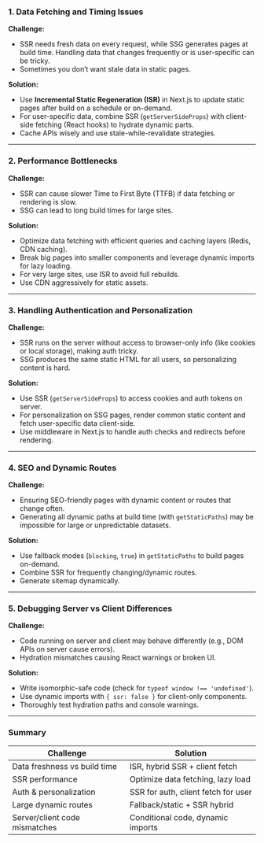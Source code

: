 ### 1. **Data Fetching and Timing Issues**

**Challenge:**

* SSR needs fresh data on every request, while SSG generates pages at build time. Handling data that changes frequently or is user-specific can be tricky.
* Sometimes you don’t want stale data in static pages.

**Solution:**

* Use **Incremental Static Regeneration (ISR)** in Next.js to update static pages after build on a schedule or on-demand.
* For user-specific data, combine SSR (`getServerSideProps`) with client-side fetching (React hooks) to hydrate dynamic parts.
* Cache APIs wisely and use stale-while-revalidate strategies.

---

### 2. **Performance Bottlenecks**

**Challenge:**

* SSR can cause slower Time to First Byte (TTFB) if data fetching or rendering is slow.
* SSG can lead to long build times for large sites.

**Solution:**

* Optimize data fetching with efficient queries and caching layers (Redis, CDN caching).
* Break big pages into smaller components and leverage dynamic imports for lazy loading.
* For very large sites, use ISR to avoid full rebuilds.
* Use CDN aggressively for static assets.

---

### 3. **Handling Authentication and Personalization**

**Challenge:**

* SSR runs on the server without access to browser-only info (like cookies or local storage), making auth tricky.
* SSG produces the same static HTML for all users, so personalizing content is hard.

**Solution:**

* Use SSR (`getServerSideProps`) to access cookies and auth tokens on server.
* For personalization on SSG pages, render common static content and fetch user-specific data client-side.
* Use middleware in Next.js to handle auth checks and redirects before rendering.

---

### 4. **SEO and Dynamic Routes**

**Challenge:**

* Ensuring SEO-friendly pages with dynamic content or routes that change often.
* Generating all dynamic paths at build time (with `getStaticPaths`) may be impossible for large or unpredictable datasets.

**Solution:**

* Use fallback modes (`blocking`, `true`) in `getStaticPaths` to build pages on-demand.
* Combine SSR for frequently changing/dynamic routes.
* Generate sitemap dynamically.

---

### 5. **Debugging Server vs Client Differences**

**Challenge:**

* Code running on server and client may behave differently (e.g., DOM APIs on server cause errors).
* Hydration mismatches causing React warnings or broken UI.

**Solution:**

* Write isomorphic-safe code (check for `typeof window !== 'undefined'`).
* Use dynamic imports with `{ ssr: false }` for client-only components.
* Thoroughly test hydration paths and console warnings.

---

### Summary

| Challenge                     | Solution                            |
| ----------------------------- | ----------------------------------- |
| Data freshness vs build time  | ISR, hybrid SSR + client fetch      |
| SSR performance               | Optimize data fetching, lazy load   |
| Auth & personalization        | SSR for auth, client fetch for user |
| Large dynamic routes          | Fallback/static + SSR hybrid        |
| Server/client code mismatches | Conditional code, dynamic imports   |